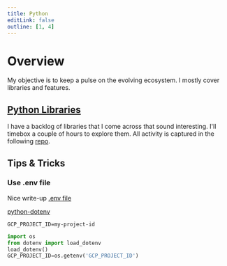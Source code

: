 ```yaml
---
title: Python
editLink: false
outline: [1, 4]
---
```

# Overview
My objective is to keep a pulse on the evolving ecosystem. I mostly cover libraries and features.

## [Python Libraries](./python-libraries) <Badge type="warning" text="not tutorials" />
I have a backlog of libraries that I come across that sound interesting. I'll timebox a couple of hours
to explore them. All activity is captured in the following [repo](https://github.com/lgarzia/library_explorations). 

## Tips & Tricks

### Use .env file
Nice write-up [.env file](https://dev.to/jakewitcher/using-env-files-for-environment-variables-in-python-applications-55a1)

[python-dotenv](https://pypi.org/project/python-dotenv/)
``` .env_file
GCP_PROJECT_ID=my-project-id
``` 
```python
import os
from dotenv import load_dotenv
load_dotenv()
GCP_PROJECT_ID=os.getenv('GCP_PROJECT_ID')
```


